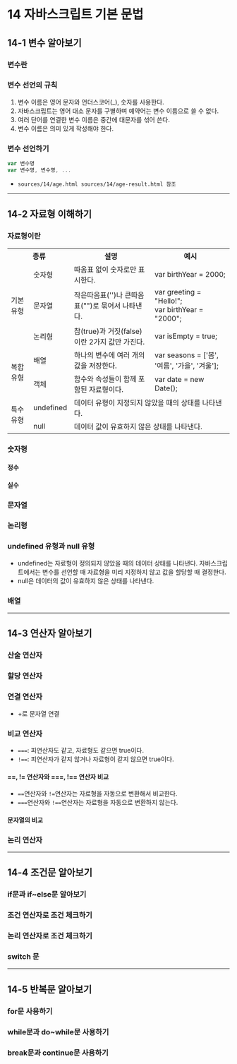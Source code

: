 # 14 자바스크립트 기본 문법
## 14-1 변수 알아보기
### 변수란
### 변수 선언의 규칙
1. 변수 이름은 영어 문자와 언더스코어(_), 숫자를 사용한다.
2. 자바스크립트는 영어 대소 문자를 구별하며 예약어는 변수 이름으로 쓸 수 없다.
3. 여러 단어를 연결한 변수 이름은 중간에 대문자를 섞어 쓴다.
4. 변수 이름은 의미 있게 작성해야 한다.
### 변수 선언하기
```js
var 변수명
var 변수명, 변수명, ...
```
* ```sources/14/age.html sources/14/age-result.html 참조```
---
## 14-2 자료형 이해하기
### 자료형이란 
<table>
    <tr>
        <th colspan="2">종류</th>
        <th>설명</th>
        <th>예시</th>
    </tr>
    <tr>
        <td rowspan="3">기본 유형</td>
        <td>숫자형</td>
        <td>따옴표 없이 숫자로만 표시한다.</td>
        <td>var birthYear = 2000;</td>
    </tr>
    <tr>
        <td>문자열</td>
        <td>작은따옴표('')나 큰따옴표("")로 묶어서 나타낸다.</td>
        <td>var greeting = "Hello!"; <br>var birthYear = "2000";</td>
    </tr>
    <tr>
        <td>논리형</td>
        <td>참(true)과 거짓(false)이란 2가지 값만 가진다.</td>
        <td>var isEmpty = true;</td>
    </tr>
    <tr>
        <td rowspan="2">복합 유형</td>
        <td>배열</td>
        <td>하나의 변수에 여러 개의 값을 저장한다.</td>
        <td>var seasons = ['봄', '여름', '가을', '겨울'];</td>
    </tr>
    <tr>
        <td>객체</td>
        <td>함수와 속성들이 함께 포함된 자료형이다.</td>
        <td>var date = new Date();</td>
    </tr>
    <tr>
        <td rowspan="2">특수 유형</td>
        <td>undefined</td>
        <td colspan="2">데이터 유형이 지정되지 않았을 때의 상태를 나타낸다.</td>
    </tr>
    <tr>
        <td>null</td>
        <td colspan="2">데이터 값이 유효하지 않은 상태를 나타낸다.</td>
    </tr>
</table>

### 숫자형
#### 정수
#### 실수
### 문자열
### 논리형
### undefined 유형과 null 유형
* undefined는 자료형이 정의되지 않았을 때의 데이터 상태를 나타낸다. 자바스크립트에서는 변수를 선언할 때 자료형을 미리 지정하지 않고 값을 할당할 때 결정한다.
* null은 데이터의 값이 유효하지 않은 상태를 나타낸다.
### 배열
---
## 14-3 연산자 알아보기
### 산술 연산자 
### 할당 연산자
### 연결 연산자
* +로 문자열 연결
### 비교 연산자
* ```===```: 피연산자도 같고, 자료형도 같으면 true이다.
* ```!==```: 피연산자가 같지 않거나 자료형이 같지 않으면 true이다.
#### ==, != 연산자와 ===, !== 연산자 비교
* ```==```연산자와 ```!=```연산자는 자료형을 자동으로 변환해서 비교한다.
* ```===```연산자와 ```!==```연산자는 자료형을 자동으로 변환하지 않는다.
#### 문자열의 비교
### 논리 연산자
---
## 14-4 조건문 알아보기
### if문과 if~else문 알아보기 
### 조건 연산자로 조건 체크하기
### 논리 연산자로 조건 체크하기
### switch 문
---
## 14-5 반복문 알아보기
### for문 사용하기
### while문과 do~while문 사용하기
### break문과 continue문 사용하기